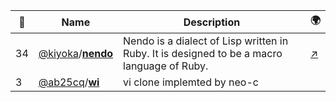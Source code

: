 |:star2: | Name | Description | 🌍|
|---|---|---|---|
|34|[@kiyoka](https://github.com/kiyoka)/[**nendo**](https://github.com/kiyoka/nendo)|Nendo is a dialect of Lisp written in Ruby. It is designed to be a macro language of Ruby. |[:arrow_upper_right:](http://oldtype.sumibi.org/show-page/Nendo)|
|3|[@ab25cq](https://github.com/ab25cq)/[**wi**](https://github.com/ab25cq/wi)|vi clone implemted by neo-c||

